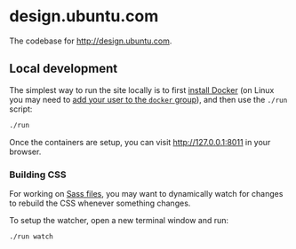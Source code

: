 # design.ubuntu.com

The codebase for <http://design.ubuntu.com>.

## Local development

The simplest way to run the site locally is to first [install Docker](https://docs.docker.com/engine/installation/) (on Linux you may need to [add your user to the `docker` group](https://docs.docker.com/engine/installation/linux/linux-postinstall/)), and then use the `./run` script:

``` bash
./run
```

Once the containers are setup, you can visit <http://127.0.0.1:8011> in your browser.

### Building CSS

For working on [Sass files](_sass), you may want to dynamically watch for changes to rebuild the CSS whenever something changes.

To setup the watcher, open a new terminal window and run:

``` bash
./run watch
```
